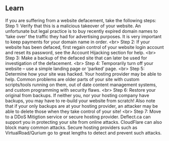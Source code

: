 
## Learn

If you are suffering from a website defacement, take the following steps:
Step 1: Verify that this is a malicious takeover of your website. An unfortunate but legal practice is to buy recently expired domain names to ‘take over’ the traffic they had for advertising purposes. It is very important to keep payments for your domain name in order.
&lt;br&gt;
Step 2: If your website has been defaced, first regain control of your website login account and reset its password, see the Account Hijacking section for help.
&lt;br&gt;
Step 3: Make a backup of the defaced site that can later be used for investigation of the defacement.
&lt;br&gt;
Step 4: Temporarily turn off your website – use a simple landing page or ‘parked’ page.
&lt;br&gt;
Step 5: Determine how your site was hacked. Your hosting provider may be able to help. Common problems are older parts of your site with custom scripts/tools running on them, out of date content management systems, and custom programming with security flaws.
&lt;br&gt;
Step 6: Restore your original from backups. If neither you, nor your hosting company have backups, you may have to re-build your website from scratch! Also note that if your only backups are at your hosting provider, an attacker may be able to delete those when they take control of your site!
&lt;br&gt;
Step 7: Move to a DDoS Mitigtion service or secure hosting provider. Deflect.ca can support you in protecting your site from online attacks. CloudFlare can also block many common attacks. Secure hosting providers such as VirtualRoad/Qurium go to great lengths to detect and prevent such attacks.